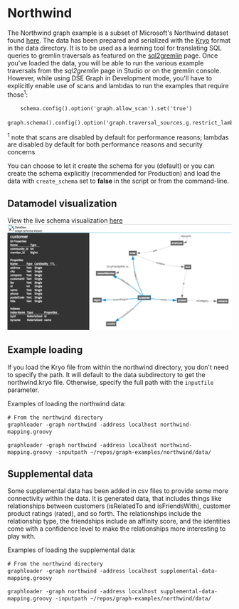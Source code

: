 # Northwind

The Northwind graph example is a subset of Microsoft's Northwind dataset found [here](https://northwinddatabase.codeplex.com).
The data has been prepared and serialized with the [Kryo](http://tinkerpop.apache.org/docs/current/reference/#gryo-reader-writer) format in the data directory.  It is to be used as a learning tool for 
translating SQL queries to gremlin traversals as featured on the [sql2gremlin](http://sql2gremlin.com) page.  Once you've loaded the data, you will be able to run the various example traversals from the *sql2gremlin* page in Studio or on the gremlin console.
However, while using DSE Graph in Development mode, you'll have to explicitly enable use of scans and lambdas to run the examples that require those<sup>1</sup>:

```
    schema.config().option('graph.allow_scan').set('true')
    graph.schema().config().option('graph.traversal_sources.g.restrict_lambda').set(false)
```
<sup>1</sup> note that scans are disabled by default for performance reasons; lambdas are disabled by default for both performance reasons and security concerns

You can choose to let it create the schema for you (default) or you can create the schema explicitly (recommended for Production) and
load the data with `create_schema` set to **false** in the script or from the command-line.

## Datamodel visualization

View the live schema visualization <a href="https://s3.amazonaws.com/datastax-graph-schema-viewer/index.html#/?schema=northwind.json" target="_blank">here</a>
[![datamodel screenshot](datamodel-screenshot.png)](https://s3.amazonaws.com/datastax-graph-schema-viewer/index.html#/?schema=northwind.json)<br/>

## Example loading

If you load the Kryo file from within the northwind directory, you don't need to specify the path.  It will
default to the data subdirectory to get the northwind.kryo file.  Otherwise, specify the full path with the
`inputfile` parameter.

Examples of loading the northwind data:

```
# From the northwind directory
graphloader -graph northwind -address localhost northwind-mapping.groovy
```

```
graphloader -graph northwind -address localhost northwind-mapping.groovy -inputpath ~/repos/graph-examples/northwind/data/
```

## Supplemental data

Some supplemental data has been added in csv files to provide some more connectivity within the data.  It is generated data,
that includes things like relationships between customers (isRelatedTo and isFriendsWith), customer product ratings (rated),
and so forth.  The relationships include the relationship type, the friendships include an affinity score, and the identities
come with a confidence level to make the relationships more interesting to play with.

Examples of loading the supplemental data:

```
# From the northwind directory
graphloader -graph northwind -address localhost supplemental-data-mapping.groovy
```

```
graphloader -graph northwind -address localhost supplemental-data-mapping.groovy -inputpath ~/repos/graph-examples/northwind/data/
```
